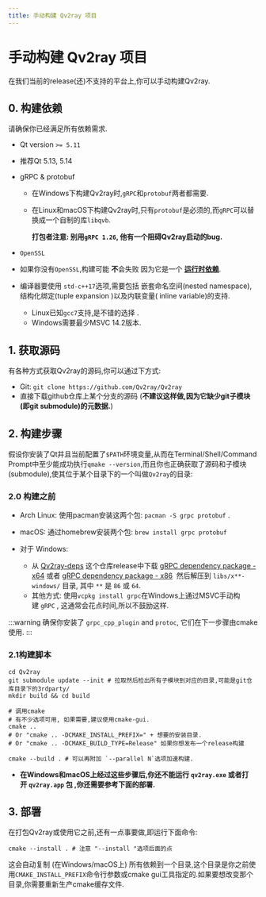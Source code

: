 ```yaml
---
title: 手动构建 Qv2ray 项目
---
```


# 手动构建 Qv2ray 项目

在我们当前的release(还)不支持的平台上,你可以手动构建Qv2ray.

## 0. 构建依赖

请确保你已经满足所有依赖需求.

- Qt version `>= 5.11`

- 推荐Qt 5.13, 5.14 

- gRPC & protobuf
  
  - 在Windows下构建Qv2ray时,`gRPC`和`protobuf`两者都需要.
  
  - 在Linux和macOS下构建Qv2ray时,只有`protobuf`是必须的,而`gRPC`可以替换成一个自制的库`libqvb`.
  
    **打包者注意: 别用`gRPC 1.26`, 他有一个阻碍Qv2ray启动的bug.**

- `OpenSSL`

- 如果你没有`OpenSSL`,构建可能 **不**会失败 因为它是一个 **<u>运行时依赖</u>**.

- 编译器要使用 `std-c++17`选项,需要包括 嵌套命名空间(nested namespace), 结构化绑定(tuple expansion )以及内联变量( inline variable)的支持.
  
  - Linux已知`gcc7`支持,是不错的选择 .
  - Windows需要最少MSVC 14.2版本.

## 1. 获取源码

有各种方式获取Qv2ray的源码,你可以通过下方式:

- Git: `git clone https://github.com/Qv2ray/Qv2ray`
- 直接下载github仓库上某个分支的源码 (**不建议这样做,因为它缺少git子模块(即git submodule)的元数据.**)

## 2. 构建步骤

假设你安装了Qt并且当前配置了`$PATH`环境变量,从而在Terminal/Shell/Command Prompt中至少能成功执行`qmake --version`,而且你也正确获取了源码和子模块 (submodule),使其位于某个目录下的一个叫做`Qv2ray`的目录:

### 2.0 构建之前

- Arch Linux: 使用pacman安装这两个包: `pacman -S grpc protobuf` .

- macOS: 通过homebrew安装两个包: `brew install grpc protobuf`

- 对于 Windows:
  
  - 从 [Qv2ray-deps](https://github.com/Qv2ray/Qv2ray-deps) 这个仓库release中下载 [gRPC dependency package - x64](https://github.com/Qv2ray/Qv2ray-deps/releases/download/release/Qv2ray-deps-grpc-x64-windows.7z) 或者 [gRPC dependency package - x86](https://github.com/Qv2ray/Qv2ray-deps/releases/download/release/Qv2ray-deps-grpc-x86-windows.7z)  然后解压到 `libs/x**-windows/` 目录, 其中 `**` 是 `86` 或 `64`.
  - 其他方式: 使用`vcpkg install grpc`在Windows上通过MSVC手动构建 `gRPC` , 这通常会花点时间,所以不鼓励这样.

:::warning
确保你安装了 `grpc_cpp_plugin` and `protoc`, 它们在下一步骤由cmake使用.
:::

### 2.1构建脚本

```shell
cd Qv2ray
git submodule update --init # 拉取然后检出所有子模块到对应的目录,可能是git仓库目录下的3rdparty/
mkdir build && cd build

# 调用cmake
# 有不少选项可用, 如果需要,建议使用cmake-gui.
cmake .. 
# Or "cmake .. -DCMAKE_INSTALL_PREFIX=" + 想要的安装目录.
# Or "cmake .. -DCMAKE_BUILD_TYPE=Release" 如果你想发布一个release构建

cmake --build . # 可以再附加 `--parallel N`选项加速构建.
```

- **在Windows和macOS上经过这些步骤后,你还不能运行 `qv2ray.exe` 或者打开 `qv2ray.app` 包 ,你还需要参考下面的部署.**

## 3. 部署

在打包Qv2ray或使用它之前,还有一点事要做,即运行下面命令:

```shell
cmake --install . # 注意 "--install "选项后面的点
```

这会自动复制 (在Windows/macOS上) 所有依赖到一个目录,这个目录是你之前使用`CMAKE_INSTALL_PREFIX`命令行参数或cmake gui工具指定的.如果要想改变那个目录,你需要重新生产cmake缓存文件.

